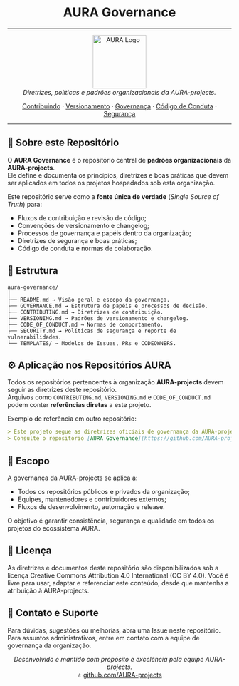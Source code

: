 <h1 align="center">AURA Governance</h1>

<hr>

<p align="center">
  <img src="https://avatars.githubusercontent.com/u/00000000?s=200&v=4" alt="AURA Logo" width="120px" height="120px"/>
  <br>
  <em>Diretrizes, políticas e padrões organizacionais da AURA-projects.</em>
  <br>
</p>

<p align="center">
  <a href="CONTRIBUTING.md">Contribuindo</a> ·
  <a href="VERSIONING.md">Versionamento</a> ·
  <a href="GOVERNANCE.md">Governança</a> ·
  <a href="CODE_OF_CONDUCT.md">Código de Conduta</a> ·
  <a href="SECURITY.md">Segurança</a>
</p>

<hr>

## 📘 Sobre este Repositório

O **AURA Governance** é o repositório central de **padrões organizacionais** da **AURA-projects**.  
Ele define e documenta os princípios, diretrizes e boas práticas que devem ser aplicados em todos os projetos hospedados sob esta organização.

Este repositório serve como a **fonte única de verdade** (*Single Source of Truth*) para:
- Fluxos de contribuição e revisão de código;
- Convenções de versionamento e changelog;
- Processos de governança e papéis dentro da organização;
- Diretrizes de segurança e boas práticas;
- Código de conduta e normas de colaboração.

## 🧩 Estrutura

```
aura-governance/
│
├── README.md → Visão geral e escopo da governança.
├── GOVERNANCE.md → Estrutura de papéis e processos de decisão.
├── CONTRIBUTING.md → Diretrizes de contribuição.
├── VERSIONING.md → Padrões de versionamento e changelog.
├── CODE_OF_CONDUCT.md → Normas de comportamento.
├── SECURITY.md → Políticas de segurança e reporte de vulnerabilidades.
└── TEMPLATES/ → Modelos de Issues, PRs e CODEOWNERS.
```

## ⚙️ Aplicação nos Repositórios AURA

Todos os repositórios pertencentes à organização **AURA-projects** devem seguir as diretrizes deste repositório.  
Arquivos como `CONTRIBUTING.md`, `VERSIONING.md` e `CODE_OF_CONDUCT.md` podem conter **referências diretas** a este projeto.

Exemplo de referência em outro repositório:

```markdown
> Este projeto segue as diretrizes oficiais de governança da AURA-projects.
> Consulte o repositório [AURA Governance](https://github.com/AURA-projects/aura-governance) para mais informações.
```

## 🧭 Escopo
A governança da AURA-projects se aplica a:
- Todos os repositórios públicos e privados da organização;
- Equipes, mantenedores e contribuidores externos;
- Fluxos de desenvolvimento, automação e release.

O objetivo é garantir consistência, segurança e qualidade em todos os projetos do ecossistema AURA.

## 📄 Licença

As diretrizes e documentos deste repositório são disponibilizados sob a licença Creative Commons Attribution 4.0 International (CC BY 4.0).
Você é livre para usar, adaptar e referenciar este conteúdo, desde que mantenha a atribuição à AURA-projects.

## 💬 Contato e Suporte

Para dúvidas, sugestões ou melhorias, abra uma Issue neste repositório.
Para assuntos administrativos, entre em contato com a equipe de governança da organização.

<p align="center"> <em>Desenvolvido e mantido com propósito e excelência pela equipe AURA-projects.</em><br> ⭐ <a href="https://github.com/AURA-projects">github.com/AURA-projects</a> </p> 


